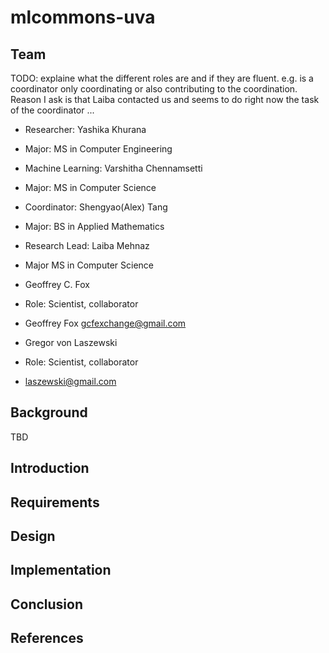 # mlcommons-uva


## Team

TODO: explaine what the different roles are and if they are fluent. e.g. is a coordinator only coordinating or also contributing to the coordination.
Reason I ask is that Laiba contacted us and seems to do right now the task of the coordinator ...

* Researcher: Yashika Khurana
* Major: MS in Computer Engineering

* Machine Learning: Varshitha Chennamsetti
* Major: MS in Computer Science

* Coordinator: Shengyao(Alex) Tang
* Major: BS in Applied Mathematics

* Research Lead: Laiba Mehnaz
* Major MS in Computer Science

* Geoffrey C. Fox
* Role: Scientist, collaborator
* Geoffrey Fox <gcfexchange@gmail.com>

* Gregor von Laszewski
* Role: Scientist, collaborator
* <laszewski@gmail.com>

## Background

TBD

## Introduction

## Requirements

## Design

## Implementation

## Conclusion

## References
